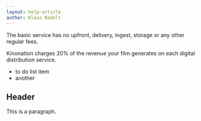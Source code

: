 ```yaml
---
layout: help-article
author: Klaus Badelt
---
```

The basic service has no upfront, delivery, ingest, storage or any other regular fees.

Kinonation charges 20% of the revenue your film generates on each digital distribution service.

* to do list item
* another

## Header

This is a paragraph.

